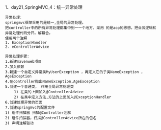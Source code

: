1、day21_SpringMVC_4：统一异常处理

    异常处理:
    springmvc框架采用的是统一,全局的异常处理。
    把controller中的所有异常处理都集中到一一个地方。采用 的是aop的思想。把业务逻辑和异常处理代码分开。解耦合。
    使用两个注解
    1. ExceptionHandler
    2. eControllerAdvice

    异常处理步骤:
    1.新建mavenweb项目
    2.加入依赖
    3.新建一个自定义异常类MyUserException ，再定义它的子类NameException ，AgeException
    4.在controller抛出NameException,AgeException 
    5.创建一个普通类， 作用全局异常处理类
        1) 在类的上面加入@ControllerAdvice
        2) 在类中定义方法,方法的上面加入@ExceptionHandler
    6.创建处理异常的页面
    7.创建springmvc的配置文件
    1) 组件扫描器 扫描@Controller注解
    2) 组件扫描器，扫描@ControllerAdvice所在的包名
    3) 声明注解驱动
